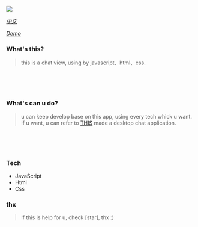 ![](./chat.gif)

[<i>中文</i>](./README.md)

[<i>Demo</I>](https://chatforu-l2en.vercel.app/)

### What's this?
> this is a chat view, using by javascript、html、css.

<br/>
<br/>
<br/>

### What's can u do?
> u can keep develop base on this app, using every tech whick u want. If u want, u can  refer to [THIS](https://github.com/l2en/electron-with-react16.10.2) made a desktop chat application.

<br/>
<br/>
<br/>

### Tech
- JavaScript
- Html
- Css

### thx
> If this is help for u, check [star], thx :)
